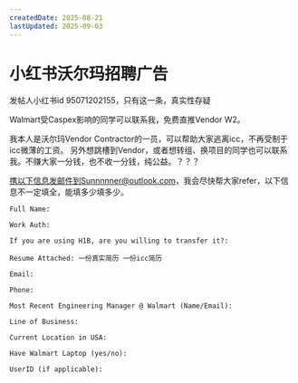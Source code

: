 ```yaml
---
createdDate: 2025-08-21
lastUpdated: 2025-09-03
---
```



# 小红书沃尔玛招聘广告

发帖人小红书id 95071202155，只有这一条，真实性存疑

Walmart受Caspex影响的同学可以联系我，免费直推Vendor W2。
	
我本人是沃尔玛Vendor Contractor的一员，可以帮助大家逃离icc，不再受制于icc微薄的工资。
另外想跳槽到Vendor，或者想转组、换项目的同学也可以联系我。不赚大家一分钱，也不收一分钱，纯公益。？？？
	
携以下信息发邮件到Sunnnnner@outlook.com，我会尽快帮大家refer，以下信息不一定填全，能填多少填多少。
```
Full Name:
	
Work Auth:
	
If you are using H1B, are you willing to transfer it?:
	
Resume Attached: 一份真实简历 一份icc简历
	
Email:
	
Phone:
	
Most Recent Engineering Manager @ Walmart (Name/Email):
	
Line of Business:
	
Current Location in USA:
	
Have Walmart Laptop (yes/no):
	
UserID (if applicable):
```
